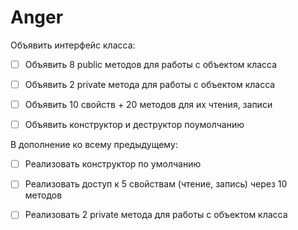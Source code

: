 # Anger

Объявить интерфейс класса:

- [ ] Объявить 8 public методов для работы с объектом класса

- [ ] Объявить 2 private метода для работы с объектом класса

- [ ] Объявить 10 свойств + 20 методов для их чтения, записи

- [ ] Объявить конструктор и деструктор поумолчанию

В дополнение ко всему предыдущему:

- [ ] Реализовать конструктор по умолчанию

- [ ] Реализовать доступ к 5 свойствам (чтение, запись) через 10 методов

- [ ] Реализовать 2 private метода для работы с объектом класса
